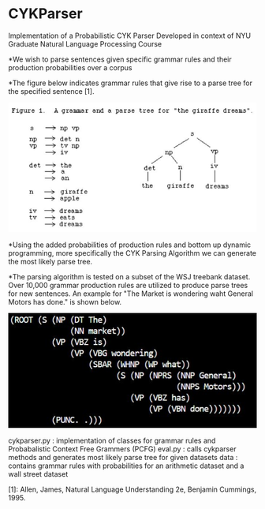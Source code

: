 # CYKParser
Implementation of a Probabilistic CYK Parser 
Developed in context of NYU Graduate Natural Language Processing Course

*We wish to parse sentences given specific grammar rules and their production
probabilities over a corpus 

*The figure below indicates grammar rules that give rise to a parse tree for the
specified sentence [1]. 

![Alt text](ParseTreeExample.JPG)

*Using the added probabilities of production rules and bottom up dynamic programming, 
more specifically the CYK Parsing Algorithm we can generate the most likely parse tree.

*The parsing algorithm is tested on a subset of the WSJ treebank dataset. Over 10,000
grammar production rules are utilized to produce parse trees for new sentences. An example
for "The Market is wondering waht General Motors has done." is shown below.

![Alt text](ParsingExample.JPG)

cykparser.py   : implementation of classes for grammar rules and Probabalistic Context Free Grammers (PCFG)
eval.py        : calls cykparser methods and generates most likely parse tree for given datasets
data           : contains grammar rules with probabilities for an arithmetic dataset and a wall street dataset

[1]: Allen, James, Natural Language Understanding 2e, Benjamin Cummings, 1995.
